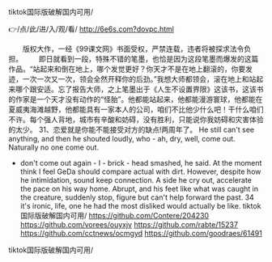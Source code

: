 
tiktok国际版破解国内可用/




👉/点/此/进/入/观/看/ http://6e6s.com?dovpc.html




　　版权大作，一经《99课文网》书面受权，严禁连载，违者将被探求法令负担。
　　即日就看到一段，特殊不错的笔墨，也恰是因为这段笔墨而爆发的这篇作品。“站起来和倒在地上，哪个发觉更好？你天才不是在地上翻滚的，你要发迹，一次一次又一次，领会全然开释你的后劲。”我想大师都领会，滚在地上和站起来哪个跟安适。忘了报告大师，之上笔墨出于《人生不设置界限》这该书，这该书的作家是一个天才没有动作的“怪胎”。他都能站起来，他都能漫游寰球，他都能在夏威夷海滩越野，他都能具有一家本人的公司，咱们不比他少什么吧！干什么咱们不许。每个强人背地，城市有辛酸和妨碍，没有胜利，只能说你我妨碍和灾害体验的太少。
	31、恋爱就是你能不能接受对方的缺点!两周年了。
He still can't see anything, and then he shouted loudly, who - ah, dry, well, come out.
Naturally no one come out.
- don't come out again - I - brick - head smashed, he said.
At the moment think I feel GeDa should compare actual with dirt.
However, despite how he intimidation, sound keep connection.
A side he cry out, accelerate the pace on his way home.
Abrupt, and his feet like what was caught in the creature, suddenly stop, figure but can't help forward the past.
34 it's ironic, life, one he had the most disliked would actually be like.
tiktok国际版破解国内可用/ https://github.com/Contere/204230
https://github.com/vorees/ouyxjv
https://github.com/rabte/15237
https://github.com/cctnews/ocmgyd
https://github.com/goodraes/61491





tiktok国际版破解国内可用/
